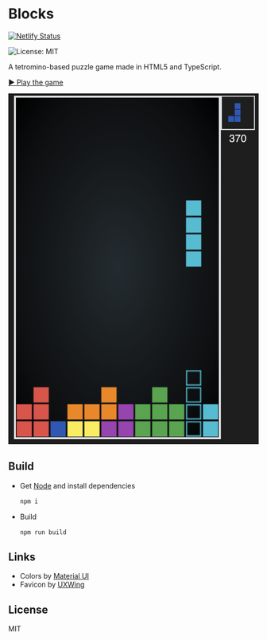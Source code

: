 # Blocks

[![Netlify Status](https://api.netlify.com/api/v1/badges/72866b1c-d0fc-4e33-b4a1-d9ce2b418547/deploy-status)](https://app.netlify.com/sites/quirky-poitras-7ec457/deploys)

![License: MIT](https://img.shields.io/badge/license-MIT-green)

A tetromino-based puzzle game made in HTML5 and TypeScript.

[▶️ Play the game](https://blocks.verybadfrags.com/)

![Game screenshot](./public/tetromino01.png)

## Build

- Get [Node](https://nodejs.org/) and install dependencies

  ```sh
  npm i
  ```

- Build

  ```sh
  npm run build
  ```

## Links

- Colors by [Material UI](https://www.materialui.co/colors)
- Favicon by [UXWing](https://uxwing.com/)

## License

MIT
